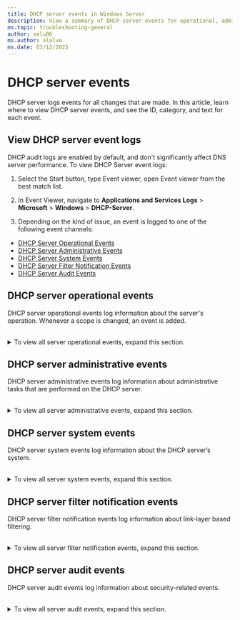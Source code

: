 ```yaml
---
title: DHCP server events in Windows Server
description: View a summary of DHCP server events for operational, administrative, system, filter, and audit events.
ms.topic: troubleshooting-general
author: xelu86
ms.author: alalve
ms.date: 03/12/2025
---
```


# DHCP server events

DHCP server logs events for all changes that are made. In this article, learn where to view DHCP server events, and see the ID, category, and text for each event.

## View DHCP server event logs

DHCP audit logs are enabled by default, and don't significantly affect DNS server performance. To view DHCP Server event logs:

1. Select the Start button, type Event viewer, open Event viewer from the best match list.

1. In Event Viewer, navigate to **Applications and Services Logs** > **Microsoft** > **Windows** > **DHCP-Server**.

1. Depending on the kind of issue, an event is logged to one of the following event channels:

- [DHCP Server Operational Events](#dhcp-server-operational-events)
- [DHCP Server Administrative Events](#dhcp-server-administrative-events)
- [DHCP Server System Events](#dhcp-server-system-events)
- [DHCP Server Filter Notification Events](#dhcp-server-filter-notification-events)
- [DHCP Server Audit Events](#dhcp-server-audit-events)

## DHCP server operational events

DHCP server operational events log information about the server's operation. Whenever a scope is changed, an event is added.

<br />
<details>
    <summary>To view all server operational events, expand this section.</summary>

| Event ID | Event category | Event text |
|----------|----------------|------------|
| 70       | DHCPv4.ScopeConfigured | Scope: %1 for IPv4 is Configured by %2. |
| 71       | DHCPv4.ScopeModified | Scope: %1 for IPv4 is Modified by %2. |
| 72       | DHCPv4.ScopeDeleted | Scope: %1 for IPv4 is Deleted by %2. |
| 73       | DHCPv4.ScopeActivated | Scope: %1 for IPv4 is Activated by %2. |
| 74       | DHCPv4.ScopeDeActivated | Scope: %1 for IPv4 is Deactivated by %2. |
| 75       | DHCPv4.ScopeLeaseUpdate | Scope: %1 for IPv4 is Updated with Lease Duration: %2 seconds by %3. The previous configured Lease Duration was: %4 seconds. |
| 76       | DHCPv4.ScopeOptionUpdate | Scope: %1 for IPv4 is Updated with Option Settings: %2 by %3 |
| 77       | DHCPv4.ScopeDNSEnable | Scope: %1 for IPv4 is Enabled for DNS Dynamic updates by %2. |
| 78       | DHCPv4.ScopeDNSDisable | Scope: %1 for IPv4 is Disabled for DNS Dynamic updates by %2. |
| 79       | DHCPv4.ScopeDNSUpdate_Req_by_Client | Scope: %1 for IPv4 is Updated with DNS Settings by %2: to dynamically update DNS A and PTR records on request by the DHCP Clients. |
| 80       | DHCPv4.ScopeDNSUpdate_Always | Scope: %1 for IPv4 is Updated with DNS Settings by %2: to always dynamically update DNS A and PTR records. |
| 81       | DHCPv4.ScopeDNSEnable_Discard | Scope: %1 for IPv4 is Enabled for DNS Settings by %2: to discard DNS A and PTR records when lease is deleted. |
| 82       | DHCPv4.ScopeDNSDisable_Discard | Scope: %1 for IPv4 is Disabled for DNS Settings by %2: to discard DNS A and PTR records when lease is deleted. |
| 83       | DHCPv4.ScopeDNSEnable_Update_Client_NoReq | Scope: %1 for IPv4 is Enabled for DNS Settings by %2: to dynamically update DNS A and PTR records for DHCP Clients that don't request updates. |
| 84       | DHCPv4.ScopeDNSDisable_Update_Client_NoReq | Scope: %1 for IPv4 is Disabled for DNS Settings by %2: to dynamically update DNS A and PTR records for DHCP Clients that don't request updates. |
| 85       | DHCPv4.ScopePBA_DeActivated | Policy based assignment has been disabled for scope %1. |
| 86       | DHCPv4.ScopePBA_Activated | Policy based assignment has been enabled for scope %1. |
| 87       | DHCPv4.ScopeDHCIDEnable | Name Protection setting is Enabled on Scope: %1 for IPv4 by %2. |
| 88       | DHCPv4.ScopeDHCIDDisable | Name Protection setting is Disabled on Scope: %1 for IPv4 by %2. |
| 89       | DHCPv4.ScopeSupportType | Scope: %1 for IPv4 is Updated with support type: %2 by %3. The previous configured state was: %4. |
| 90       | DHCPv4.ScopeNAPEnabled | NAP Enforcement is Enabled on Scope: %1 for IPv4 by %2. |
| 91       | DHCPv4.ScopeNAPDisabled | NAP Enforcement is Disabled on Scope: %1 for IPv4 by %2. |
| 92       | DHCPv4.ScopeNAPProfileConfigured | NAP Profile is configured on Scope: %1 for IPv4 with the following NAP Profile: %2 by %3. |
| 93       | DHCPv4.ScopeNAPProfileModified | NAP Profile is Updated on Scope: %1 for IPv4 with the following NAP Profile: %2 by %3. The previous configured NAP Profile was: %4. |
| 94       | DHCPv4.ScopeNAPProfileDeleted | The following NAP Profile: %1 is deleted on Scope: %2 by %3. |
| 95       | DHCPv4.MulticastScopeConfigured | Scope: %1 for Multicast IPv4 is Configured by %2. |
| 96       | DHCPv4.MulticastScopeDeleted | Scope: %1 for Multicast IPv4 is Deleted by %2. |
| 98       | DHCPv4.SuperScopeConfigured | SuperScope: %1 for IPv4 is Configured by %2. |
| 99       | DHCPv4.SuperScopeDeleted | SuperScope: %1 for IPv4 is Deleted by %2. |
| 100      | DHCPv4.SuperScopeActivated | Scope: %1 within SuperScope: %2 for IPv4 is Activated by %3. |
| 101      | DHCPv4.SuperScopeDeActivated | Scope: %1 within SuperScope: %2 for IPv4 is DeActivated by %3. |
| 102      | DHCPv4.SuperScopeDeleteTemp | Scope: %1 for IPv4 is Removed in Superscope: %2 by %3. However, the Scope exists outside the Superscope. |
| 103      | DHCPv4.SuperScopeDeletePerm | Scope: %1 for IPv4 is Deleted in Superscope: %2 as well as Deleted permanently by %3. |
| 105      | DHCPv4.ServerOptionUpdate | Server level option %1 for IPv4 has been updated by %2. |
| 106      | DHCPv4.ReservationConfigured | Reservation: %1 for IPv4 is Configured under Scope %2 by %3. |
| 107      | DHCPv4.ReservationDeleted | Reservation: %1 for IPv4 is Deleted under Scope %2 by %3. |
| 108      | DHCPv4.ReservationDNSEnable | Reservation: %1 for IPv4 under Scope: %2 is Enabled for DNS Dynamic updates by %3. |
| 109      | DHCPv4.ReservationDNSDisable | Reservation: %1 for IPv4 under Scope: %2 is Disabled for DNS Dynamic updates by %3. |
| 110      | DHCPv4.ReservationDNSUpdate_Req_by_Client | Reservation: %1 for IPv4 under Scope: %2 is Updated with DNS Settings by %3: to dynamically update DNS A and PTR records on request by the DHCP Clients. |
| 111      | DHCPv4.ReservationDNSUpdate_Always | Reservation: %1 for IPv4 under Scope: %2 is Updated with DNS Settings by %3: to always dynamically update DNS A and PTR records. |
| 112      | DHCPv4.ReservationDNSEnable_Discard | Reservation: %1 for IPv4 under Scope: %2 is Enabled for DNS Settings by %3: to discard DNS A and PTR records when lease is deleted. |
| 113      | DHCPv4.ReservationDNSDisable_Discard | Reservation: %1 for IPv4 under Scope: %2 is Disabled for DNS Settings by %3: to discard DNS A and PTR records when lease is deleted. |
| 114      | DHCPv4.ReservationDNSEnableUpdate_No_Req_by_Client | Reservation: %1 for IPv4 under Scope: %2 is Enabled for DNS Settings by %3: to dynamically update DNS A and PTR records for DHCP Clients that don't request updates. |
| 115      | DHCPv4.ReservationDNSDisableUpdate_No_Req_by_Client | Reservation: %1 for IPv4 under Scope: %2 is Disabled for DNS Settings by %3: to dynamically update DNS A and PTR records for DHCP Clients that don't request updates. |
| 116      | DHCPv4.ReservationOptionUpdate | Reservation: %1 for IPv4 under Scope: %2 is Updated with Option Setting: %3 by %4. |
| 117      | DHCPv4.ServerPBA_DeActivated | Policy based assignment has been disabled at server level. |
| 118      | DHCPv4.ServerPBA_Activated | Policy based assignment has been enabled at server level. |
| 119      | DHCPv4.ScopeExclusionAdded | Added exclusion IP Address range %1 in the Address Pool for IPv4 under Scope: %2 by %3. |
| 120      | DHCPv4.ScopeExclusionDeleted | Deleted exclusion IP Address range %1 in the Address Pool for IPv4 under Scope: %2 by %3. |
| 121      | DHCPv4.ScopeEnableAllow | Link Layer based filtering is Enabled in the allowlist of the IPv4 by %1 |
| 122      | DHCPv4.ScopeDisableAllow | Link Layer based filtering is Disabled in the allowlist of the IPv4 by %1 |
| 123      | DHCPv4.ScopeAllow_AddFilter | Filter for physical address: %1, hardware type: %3 added to the IPv4 allowlist by %2. |
| 124      | DHCPv4.ScopeAllow_DeleteFilter | Filter for physical address: %1, hardware type: %3 removed from the IPv4 allowlist by %2. |
| 125      | DHCPv4.ScopeEnableDeny | Link Layer based filtering is Enabled in the blocklist of the IPv4 by %1 |
| 126      | DHCPv4.ScopeDisableDeny | Link Layer based filtering is Disabled in the blocklist of the IPv4 by %1 |
| 127      | DHCPv4.ScopeDeny_AddFilter | Filter for physical address: %1, hardware type: %3 added to the IPv4 blocklist by %2. |
| 128      | DHCPv4.ScopeDeny_DeleteFilter | Filter for physical address: %1, hardware type: %3 removed from the IPv4 blocklist by %2. |
| 130      | DHCPv6.ScopeDeleted | Scope: %1 for IPv6 is Deleted by %2. |
| 131      | DHCPv6.ScopeActivated | Scope: %1 for IPv6 is Activated by %2. |
| 132      | DHCPv6.ScopeDeActivated | Scope: %1 for IPv6 is DeActivated by %2. |
| 133      | DHCPv6.ScopeLeasePreferredUpdate | Scope: %1 for IPv6 is Updated with Lease Preferred Lifetime: %2 by %3. The previous configured Lease Preferred Lifetime was: %4. |
| 134      | DHCPv6.ScopeLeaseValidUpdate | Scope: %1 for IPv6 is Updated with Lease Valid Lifetime: %2 by %3. The previous configured Lease Valid Lifetime was: %4. |
| 135      | DHCPv6.ScopeOptionUpdate | Scope: %1 for IPv6 is Updated with Option Setting: %2 by %3. |
| 136      | DHCPv6.ScopeDNSEnable | Scope: %1 for IPv6 is Enabled for DNS Dynamic updates by %2. |
| 137      | DHCPv6.ScopeDNSDisable | Scope: %1 for IPv6 is Disabled for DNS Dynamic updates by %2. |
| 138      | DHCPv6.ScopeDNSUpdate_Req_by_Client | Scope: %1 for IPv6 is Updated with DNS Settings by %2: to dynamically update DNS AAAA and PTR records on request by the DHCP Clients. |
| 139      | DHCPv6.ScopeDNSUpdate_Always | Scope: %1 for IPv6 is Updated with DNS Settings by %2: to always dynamically update DNS AAAA and PTR records. |
| 140      | DHCPv6.ScopeDNSEnable_Discard | Scope: %1 for IPv6 is Enabled for DNS Settings by %2: to discard DNS AAAA and PTR records when lease is deleted. |
| 141      | DHCPv6.ScopeDNSDisable_Discard | Scope: %1 for IPv6 is Disabled for DNS Settings by %2: to discard DNS AAAA and PTR records when lease is deleted. |
| 142      | DHCPv6.ScopeDHCIDEnable | Name Protection setting is Enabled on Scope: %1 for IPv6 by %2. |
| 143      | DHCPv6.ScopeDHCIDDisable | Name Protection setting is Disabled on Scope: %1 for IPv6 by %2. |
| 145      | DHCPv6.ReservationConfigured | Reservation: %1 for IPv6 is Configured under Scope %2 by %3. |
| 147      | DHCPv6.ReservationDeleted | Reservation: %1 for IPv6 is Deleted under Scope %2 by %3. |
| 148      | DHCPv6.ReservationDNSEnable | Reservation: %1 for IPv6 under Scope: %2 is Enabled for DNS Dynamic updates by %3. |
| 149      | DHCPv6.ReservationDNSDisable | Reservation: %1 for IPv6 under Scope: %2 is Disabled for DNS Dynamic updates by %3. |
| 150      | DHCPv6.ReservationDNSUpdate_Req_by_Client | Reservation: %1 for IPv6 under Scope: %2 is Updated with DNS Settings by %3: to dynamically update DNS AAAA and PTR records on request by the DHCP Clients. |
| 151      | DHCPv6.ReservationDNSUpdate_Always | Reservation: %1 for IPv6 under Scope: %2 is Updated with DNS Settings by %3: to always dynamically update DNS AAAA and PTR records. |
| 152      | DHCPv6.ReservationDNSEnable_Discard | Reservation: %1 for IPv6 under Scope: %2 is Enabled for DNS Settings by %3: to discard DNS AAAA and PTR records when lease is deleted. |
| 153      | DHCPv6.ReservationDNSDisable_Discard | Reservation: %1 for IPv6 under Scope: %2 is Disabled for DNS Settings by %3: to discard DNS AAAA and PTR records when lease is deleted. |
| 154      | DHCPv6.ReservationOptionUpdate | Reservation: %1 for IPv6 under Scope: %2 is Updated with Option Setting: %3 by %4. |
| 155      | DHCPv6.ScopeExclusionAdded | Added exclusion IP Address range %1 in the Address Pool for IPv6 under Scope: %2 by %3. |
| 156      | DHCPv6.ScopeExclusionDeleted | Deleted exclusion IP Address range %1 in the Address Pool for IPv6 under Scope: %2 by %3. |
| 157      | DHCPv6.ScopeModified | Scope: %1 for IPv6 is Modified by %2. |
| 158      | DHCPv6.ScopeStatelessEnabled | DHCPv6 Stateless client inventory has been enabled for the scope %1. |
| 159      | DHCPv6.ScopeStatelessDisabled | DHCPv6 Stateless client inventory has been disabled for the scope %1. |
| 160      | DHCPv6.ServerStatelessEnabled | DHCPv6 Stateless client inventory has been enabled for the server. |
| 161      | DHCPv6.ServerStatelessDisabled | DHCPv6 Stateless client inventory has been disabled for the server. |
| 162      | DHCPv6.ScopeStatelessPurgeInterval | Purge time interval for DHCPv6 stateless client inventory for scope %1 has been set to %2 hours. |
| 163      | DHCPv6.ServerStatelessPurgeInterval | Purge time interval for DHCPv6 stateless client inventory for server has been set to %1 hours. |
| 165      | DHCPv4.ScopeDNSDisable_DisablePtrUpdates | Scope: %1 for IPv4 is Disabled for DNS Settings by %2: to disable dynamic updates for DNS PTR records. |
| 166      | DHCPv6.ServerOptionUpdate | Server level option %1 for IPv6 has been updated by %2. |
| 20220    | DHCPv4.UpdateServerPolicyState | Policy %2 for server is %1. |
| 20221    | DHCPv4.UpdateScopePolicyState | Policy %2 for scope %3 is %1. |
| 20222    | DHCPv4.UpdateServerPolicyExpr | The conditions for server policy %3 have been set to %1. The conditions are grouped by logical operator %2. |
| 20223    | DHCPv4.UpdateScopePolicyExpr | The conditions for scope %4 policy %3 have been set to %1. The conditions are grouped by logical operator %2. |
| 20226    | DHCPv4.DeleteServerPolicy | Policy %1 was deleted from server. |
| 20227    | DHCPv4.DeleteScopePolicy | Policy %1 was deleted from scope %2. |
| 20228    | DHCPv4.SetScopePolicyRange | The IP address range from %1 was set for the scope %3 policy %2. |
| 20229    | DHCPv4.RemoveScopePolicyRange | The IP address range from %1 was removed from the scope %3 policy %2. |
| 20230    | DHCPv4.SetServerPolicyOption | The value %2 was set for the option %1 for the server policy %3. |
| 20231    | DHCPv4.SetScopePolicyOption | The value %2 was set for the option %1 for the scope %4 policy %3. |
| 20232    | DHCPv4.UnsetServerPolicyOption | The value %2 was removed from the option %1 for the server policy %3. |
| 20233    | DHCPv4.UnsetScopePolicyOption | The value %2 was removed from the option %1 for the scope %4 policy %3. |
| 20234    | DHCPv4.UpdateServerPolicyName | Server policy %2 has been renamed to %1. |
| 20235    | DHCPv4.UpdateScopePolicyName | Scope %3 policy %2 has been renamed to %1. |
| 20236    | DHCPv4.UpdateServerPolicyDescription | Description of server policy %2 was set to %1. |
| 20237    | DHCPv4.UpdateScopePolicyDescription | Description of scope %3 policy %2 was set to %1. |
| 20238    | DHCPv4.UpdateServerPolicyProcOrder | Processing order of server policy %3 was changed to %1 from %2. |
| 20239    | DHCPv4.UpdateScopePolicyProcOrder | Processing order of scope %4 policy %3 was changed to %1 from %2. |
| 20241    | DHCPv4.CreateFailoverRelationshipHotStandby | A failover relationship has been created between servers %1 and %2 with the following configuration parameters: name: %3, mode: hot standby, maximum client lead time: %4 seconds, reserve address percentage on standby server: %5, auto state switchover interval: %6 seconds, standby server: %7. |
| 20242    | DHCPv4.DeleteFailoverRelationship | Failover relationship %1 between %2 and %3 has been deleted. |
| 20243    | DHCPv4.AddScopeRelationship | Scope %1 has been added to the failover relationship %2 with server %3. |
| 20244    | DHCPv4.DeleteScopeRelationship | Scope %1 has been removed from the failover relationship %2 with server %3. |
| 20245    | DHCPv4.UpdateRelationshipParamMclt | The failover configuration parameter MCLT for failover relationship %1 with server %2 has been changed from %3 seconds to %4 seconds. |
| 20246    | DHCPv4.UpdateRelationshipParamAutoSwitchOverInterval | The failover configuration parameter auto switch over interval for failover relationship %1 with server %2 has been changed from %3 seconds to %4 seconds. |
| 20247    | DHCPv4.UpdateRelationshipParamPercentageHS | The failover configuration parameter reserve address percentage for failover relationship %1 with server %2 has been changed from %3 to %4. |
| 20248    | DHCPv4.UpdateRelationshipParamPercentageLB | The failover configuration parameter load balance percentage for failover relationship %1 with server %2 has been changed from %3 to %4 on this server. |
| 20249    | DHCPv4.UpdateRelationshipParamModeHStoLB | The failover configuration parameter mode for failover relationship %1 with server %2 has been changed from hot standby to load balance. |
| 20250    | DHCPv4.UpdateRelationshipParamModeLBtoHS | The failover configuration parameter mode for failover relationship %1 with server %2 has been changed from load balance to hot standby. |
| 20311    | DHCPv4.UpdateSharedSecret | The shared secret for failover relationship %2 with server %1 has been changed. |
| 20312    | DHCPv4.EnabledSharedSecret | Message authentication for failover relationship %2 with server %1 has been enabled. |
| 20313    | DHCPv4.DisabledSharedSecret | Message authentication for failover relationship %2 with server %1 has been disabled. |
| 20315    | DHCPv4.UpdateScopePolicyDNSSuffix | DNSSuffix of scope %3 policy %2 was set to %1. |
| 20316    | DHCPv4.UpdateServerPolicyDNSSuffix | DNSSuffix of server policy %2 was set to %1. |

</details>

## DHCP server administrative events

DHCP server administrative events log information about administrative tasks that are performed on the DHCP server.

<br />
<details>
    <summary>To view all server administrative events, expand this section.</summary>

| Event ID | Event category | Event text |
|----------|----------------|------------|
| 1000     | EVENT_SERVER_UNKNOWN_OPTION | The DHCP service received the unknown option %1, with a length of %2. The raw option data is given below. |
| 1001     | EVENT_SERVER_FAILED_REGISTER_SC | The DHCP service failed to register with Service Controller. The following error occurred: %n%1. |
| 1002     | EVENT_SERVER_INIT_DATA_FAILED | The DHCP service failed to initialize its global parameters. The following error occurred: %n%1 |
| 1003     | EVENT_SERVER_INIT_REGISTRY_FAILED | The DHCP service failed to initialize its registry parameters. The following error occurred: %n%1 |
| 1004     | EVENT_SERVER_INIT_DATABASE_FAILED | The DHCP service failed to initialize the database. The following error occurred: %n%1 |
| 1005     | EVENT_SERVER_INIT_WINSOCK_FAILED | The DHCP service failed to initialize Winsock startup. The following error occurred: %n%1 |
| 1006     | EVENT_SERVER_INIT_RPC_FAILED | The DHCP service failed to start as an RPC server. The following error occurred: %n%1 |
| 1007     | EVENT_SERVER_INIT_SOCK_FAILED | The DHCP service failed to initialize Winsock data. The following error occurred: %n%1 |
| 1008     | EVENT_SERVER_SHUTDOWN | The DHCP service is shutting down due to the following error: %n%1 |
| 1009     | EVENT_SERVER_CLIENT_CLEANUP | The DHCP service encountered the following error while cleaning up the pending client records: %n%1 |
| 1010     | EVENT_SERVER_DATABASE_CLEANUP | The DHCP service encountered the following error while cleaning up the database: %n%1 |
| 1011     | EVENT_SERVER_LEASE_NACK | The DHCP service issued a NACK (negative acknowledgment message) to the client, %2, for the address, %1. |
| 1012     | EVENT_SERVER_LEASE_DECLINED | The DHCP client, %2, declined the address %1. |
| 1013     | EVENT_SERVER_LEASE_RELEASE | The DHCP Client, %2, released the address %1. |
| 1016     | EVENT_SERVER_DATABASE_BACKUP | The DHCP service encountered the following error when backing up the database: %n%1 |
| 1017     | EVENT_SERVER_CONFIG_BACKUP | The DHCP service encountered the following error when backing up the registry configuration: %n%1 |
| 1018     | EVENT_SERVER_DATABASE_RESTORE_FAILED | The DHCP service failed to restore the database. The following error occurred: %n%1 |
| 1019     | EVENT_SERVER_CONFIG_RESTORE_FAILED | The DHCP service failed to restore the DHCP registry configuration. The following error occurred: %n%1 |
| 1020     | EVENT_SERVER_LOW_ADDRESS_WARNING | Scope, %1, is %2 percent full with only %3 IP addresses remaining. |
| 1021     | EVENT_SERVER_LOAD_JET_FAILED | The DHCP service couldn't load the JET database library successfully. |
| 1022     | EVENT_SERVER_JET_CONV_REQUIRED | The DHCP service couldn't use the database. If this service was started for the first time after the upgrade from NT 3.51 or earlier, you need to run the utility, upg351db.exe, on the DHCP database to convert it to the new JET database format. Restart the DHCP service after you have upgraded the database. |
| 1023     | EVENT_SERVER_JET_CONV_IN_PROGRESS | The DHCP service will now terminate because the existing database needs conversion to Windows 2000 format. The conversion via the jetconv process has initiated. Don't reboot or stop the jetconv process. The conversion may take up to 10 minutes depending on the size of the database. Terminate DHCP now by clicking OK. This is required for the database conversion to succeed. NOTE: The DHCP service will be restarted automatically when the conversion is completed. To check conversion status, look at the Application event log for the jetconv process. |
| 1024     | EVENT_SERVER_INIT_AND_READY | The DHCP service has initialized and is ready |
| 1025     | EVENT_SERVER_BOOT_FILE_TABLE | The DHCP service was unable to read the BOOTP file table from the registry. The DHCP service will be unable to respond to BOOTP requests that specify the boot file name. |
| 1026     | EVENT_SERVER_BOOT_FILE_NAME | The DHCP service was unable to read the global BOOTP file name from the registry. |
| 1027     | EVENT_SERVER_AUDIT_LOG_APPEND_FAILED | The audit log file can't be appended. |
| 1028     | EVENT_SERVER_INIT_AUDIT_LOG_FAILED | The DHCP service failed to initialize the audit log. The following error occurred: %n%1 |
| 1029     | EVENT_SERVER_PING_FAILED | The DHCP service was unable to ping for a new IP address. The address was leased to the client. |
| 1030     | EVENT_SERVER_MOVE_AUDIT_LOG_FAILED | The audit log file couldn't be backed up. The following error occurred: %n%1 |
| 1031     | EVENT_SERVER_CALLOUT_UNHANDLED_EXCEPTION | The installed server callout .dll file has caused an exception. The exception was: %n%1. The server has ignored this exception. All further exceptions will be ignored. |
| 1032     | EVENT_SERVER_CALLOUT_LOAD_EXCEPTION | The installed server callout .dll file has caused an exception. The exception was: %n%1. The server has ignored this exception and the .dll file couldn't be loaded. |
| 1033     | EVENT_SERVER_CALLOUT_LOAD_SUCCESS | The DHCP service has successfully loaded one or more callout DLLs. |
| 1034     | EVENT_SERVER_READ_ONLY_GROUP_ERROR | The DHCP service has failed to load one or more callout DLLs. The following error occurred: %n%1 |
| 1035     | EVENT_SERVER_READ_ONLY_GROUP_ERROR | The DHCP service was unable to create or look up the DHCP Users local group on this computer. The error code is in the data. |
| 1036     | EVENT_SERVER_ADMIN_GROUP_ERROR | The DHCP server was unable to create or look up the DHCP Administrators local group on this computer. The error code is in the data. |
| 1037     | EVENT_SERVER_CLEANUP_STARTED | The DHCP service has started to clean up the database. |
| 1038     | EVENT_SERVER_IPCLEANUP_FINISHED | The DHCP service has cleaned up the database for unicast IP addresses--%1 leases have been recovered and %2 records have been removed from the database. |
| 1039     | EVENT_SERVER_MCASTCLEANUP_FINISHED | The DHCP service has cleaned up the database for multicast IP addresses--%1 leases have expired (been marked for deletion) and %2 records have been removed from the database. |
| 1040     | EVENT_SERVER_DATABASE_RESTORE_SUCCEEDED | The DHCP service successfully restored the database. |
| 1041     | DHCP_ROGUE_EVENT_NO_NETWORK | The DHCP service isn't servicing any DHCPv4 clients because none of the active network interfaces have statically configured IPv4 addresses, or there are no active interfaces. |
| 1042     | DHCP_ROGUE_EVENT_UNAUTHORIZED_INFO | The DHCP/BINL service running on this machine has detected a server on the network. If the server doesn't belong to any domain, the domain is listed as empty. The IP address of the server is listed in parentheses. %1 |
| 1043     | DHCP_ROGUE_EVENT_STARTED | The DHCP/BINL service on the local machine has determined that it's authorized to start. It's servicing clients now. |
| 1044     | DHCP_ROGUE_EVENT_STARTED_DOMAIN | The DHCP/BINL service on the local machine, belonging to the Windows Administrative domain %2, has determined that it's authorized to start. It's servicing clients now. |
| 1045     | DHCP_ROGUE_EVENT_STOPPED | The DHCP/BINL service on the local machine has determined that it isn't authorized to start. It has stopped servicing clients. The following are some possible reasons for this: %n%tThis machine belongs to a workgroup and has encountered another DHCP Server (belonging to a Windows Administrative Domain) servicing the same network. %n%n%tAn unexpected network error occurred. |
| 1046     | DHCP_ROGUE_EVENT_STOPPED_DOMAIN | The DHCP/BINL service on the local machine, belonging to the Windows Administrative domain %2, has determined that it isn't authorized to start. It has stopped servicing clients. The following are some possible reasons for this: %n%tThis machine is part of a directory service enterprise and isn't authorized in the same domain. For more information, see the DHCP Service Management Tool. %n%n%tThis machine can't reach its directory service enterprise and it has encountered another DHCP service on the network belonging to a directory service enterprise on which the local machine isn't authorized. %n%n%tSome unexpected network error occurred. |
| 1047     | DHCP_ROGUE_EVENT_JUST_UPGRADED | The DHCP/BINL service on the local machine has determined that it's authorized to start. It's servicing clients now. %nThe DHCP/BINL service has determined that the machine was recently upgraded. If the machine is intended to belong to a directory service enterprise, the DHCP service must be authorized in the directory service for it to start servicing clients. (See help on DHCP Service Management Tool for authorizing the server). |
| 1048     | DHCP_ROGUE_EVENT_JUST_UPGRADED_DOMAIN | The DHCP/BINL Service on the local machine, belonging to Windows Domain %2, has determined that it's authorized to start. It's servicing clients now. It has determined that the computer was recently upgraded. It has also determined that either there's no directory service enterprise for the domain or that the computer isn't authorized in the directory service. All DHCP services that belong to a directory service enterprise should be authorized in the directory service to service clients. (See help on the DHCP Service Management Tool for authorizing a DHCP service in the directory service). |
| 1049     | DHCP_ROGUE_EVENT_CANT_FIND_DOMAIN | The DHCP/BINL service on the local machine encountered an error while trying to find the domain of the local machine. The error was: %3. |
| 1050     | DHCP_ROGUE_EVENT_NETWORK_FAILURE | The DHCP/BINL service on the local machine encountered a network error. The error was: %3. |
| 1051     | DHCP_ROGUE_EVENT_UNAUTHORIZED | The DHCP/BINL service has determined that it isn't authorized to service clients on this network for the Windows domain: %2. All DHCP services that belong to a directory service enterprise must be authorized in the directory service to service clients. (See help on the DHCP Service Management Tool for authorizing a DHCP server in the directory service). |
| 1052     | DHCP_ROGUE_EVENT_OTHER_SERVER | The DHCP/BINL service on this workgroup server has encountered another server with IP Address, %1, belonging to the domain %2. |
| 1053     | DHCP_ROGUE_EVENT_SAM_OTHER_SERVER | The DHCP/BINL service has encountered another server on this network with IP Address, %1, belonging to the domain: %2. |
| 1054     | DHCP_ROGUE_EVENT_SHUTDOWN | The DHCP/BINL service on this computer is shutting down. See the previous event log messages for reasons. |
| 1055     | DHCP_EVENT_DNS_REGPARAMS_FAILURE | The DHCP service was unable to impersonate the credentials necessary for DNS registrations: %n%1. The local system credentials are being used. |
| 1056     | DHCP_EVENT_NO_DNSCREDENTIALS_ON_DC | The DHCP service has detected that it's running on a DC and has no credentials configured for use with Dynamic DNS registrations initiated by the DHCP service. This isn't a recommended security configuration. Credentials for Dynamic DNS registrations may be configured using the command line, or via the DHCP Administrative tool. |
| 1057     | EVENT_SERVER_DATABASE_CONVERSION | The DHCP service was unable to convert the temporary database to ESE format: %n%1. |
| 1058     | EVENT_SERVER_INIT_CONFIG_FAILED | The DHCP service failed to initialize its configuration parameters. The following error occurred: %n%1 |
| 1059     | VENT_SERVER_COULDNT_SEE_DS | The DHCP service failed to see a directory server for authorization. |
| 1060     | EVENT_SERVER_AUDITLOG_PATH_NOT_ACCESSIBLE | The DHCP service was unable to access path specified for the audit log. |
| 1061     | EVENT_SERVER_BACKUP_PATH_NOT_ACCESSIBLE | The DHCP service was unable to access path specified for the database backups. |
| 1062     | EVENT_SERVER_DB_PATH_NOT_ACCESSIBLE | The DHCP service was unable to access path specified for the database |
| 1063     | EVENT_SERVER_SCOPE_FULL | There are no IP addresses available for lease in the scope or superscope %1. |
| 1064     | EVENT_SERVER_BOOTP_FULL | There are no IP addresses available for BOOTP clients in the scope or superscope %1. |
| 1065     | EVENT_SERVER_ORPHONED_ENTRIES_DELETED | There were some orphaned entries deleted in the configuration due to the deletion of a class or an option definition. Please recheck the server configuration. |
| 1144     | EVENT_SERVER_NEED_STATIC_IP | This computer has at least one dynamically assigned IP address. For reliable DHCP Server operation, you should use only static IP addresses. |
| 1338     | EVENT_SERVER_OFFER_QUEUE_FULL | The number of pending DHCPOFFER messages for delayed transmission to the client has exceeded the server's capacity of 1,000 pending messages. The DHCP server will drop all subsequent DHCPDISCOVER messages for which the DHCPOFFER message response needs to be delayed as per the server configuration. The DHCP server will continue to process DHCPDISCOVER messages for which the DHCPOFFER message responses don't need to be delayed. The DHCP server will resume processing all DHCPDISCOVER messages once the number of pending DHCPOFFER messages for delayed transmission to the client is below the server's capacity. |
| 1339     | EVENT_SERVER_OFFER_QUEUE_FUNCTIONAL | The number pending DHCPOFFER messages for delayed transmission to the client are now below the server's capacity of 1,000. The DHCP server will now resume processing all DHCPDISCOVER messages. |
| 1340     | EVENT_SERVER_DNSDHCID_FAIL | The DNS registration for DHCPv4 Client IP address %1, FQDN %2, and DHCID %3 has been denied as there's probably an existing client with same FQDN already registered with DNS. |
| 1341     | EVENT_SERVER_POLICY_RANGES_FULL | There are no IP addresses available for lease in IP address range(s) of the policy %1 in scope %2. |
| 1342     | EVENT_SERVER_RESIDUAL_RANGES_FULL | IP address range of scope %1 is out of IP addresses. |
| 1343     | EVENT_SERVER_POLICY_RANGES_LOW_ADDRESS_WARNING | Ip address range(s) for the scope %1 policy %2 is %3 percent full with only %4 IP addresses available. |
| 1344     | EVENT_SERVER_DNS_VALIDATION_FAILED | The DNS IP Address %1 isn't a valid DNS Server Address. |
| 1376     | EVENT_SERVER_RESIDUAL_RANGES_LOW_ADDRESS_WARNING | IP address range of scope %1 is %2 percent full with only %3 IP addresses available. |
| 1377     | EVENT_SERVER_SUPERSCOPE_LOW_ADDRESS_WARNING | SuperScope, %1, is %2 percent full with only %3 IP addresses remaining. This superscope has the following scopes %4 |
| 10000    | EVENT_DHCPV6_ADDERESS_NACKED | DHCPv6 confirmation has been declined because the address wasn't appropriate to the link or DHCPv6 renew request has a Zero lifetime for Client Address %1. |
| 10001    | EVENT_DHCPV6_REQUEST_RECEIVED_FOR_ADDRESSES_NOT_LEASED | Renew, rebind, or confirm received for IPv6 addresses %1 for which there are no active lease available. |
| 10002    | EVENT_DHCPV6_SERVER_UNKNOWN_OPTION | DHCPv6 service received the unknown option %1, with a length of %2. The raw option data is given below. |
| 10003    | EVENT_DHCPV6_SERVER_SCOPE_FULL | There are no IPv6 addresses available to lease in the scope serving the network with Prefix %1. |
| 10004    | EVENT_DHCPV6_SERVER_LEASE_DECLINED | The DHCPv6 client, %2, declined the address %1. |
| 10005    | EVENT_DHCPV6_SERVER_LOW_ADDRESS_WARNING | DHCPv6 Scope serving the network with prefix %1, is %2 percent full with only %3 IP addresses remaining. |
| 10006    | EVENT_DHCPV6_CLIENT_DELETE | A DHCPV6 client %1 has been deleted from DHCPV6 database. |
| 10007    | EVENT_DHCPV6_DROP_TIMEOUT | A DHCPV6 message that was in the queue for more than 30 seconds has been dropped because it's too old to process. |
| 10008    | EVENT_DHCPV6_DROP_INVALID | An invalid DHCPV6 message has been dropped. |
| 10009    | EVENT_DHCPV6_DROP_WRONG_SERVER | A DHCPV6 message that wasn't meant for this server has been dropped. |
| 10010    | EVENT_DHCPV6_DROP_UNICAST | DHCV6 message has been dropped because it was received on a Unicast address and unicast support is disabled on the server. |
| 10011    | EVENT_DHCPV6_SERVER_AUDIT_LOG_APPEND_FAILED | DHCPV6 audit log file can't be appended, Error Code returned %1. |
| 10012    | EVENT_DHCPV6_DROP_UNAUTH | A DHCPV6 message has been dropped because the server isn't authorized to process the message. |
| 10013    | EVENT_DHCPv6_SERVER_INIT_AUDIT_LOG_FAILED | The DHCPv6 service failed to initialize the audit log. The following error occurred: %n%1 |
| 10014    | EVENT_DHCPV6_SERVER_MOVE_AUDIT_LOG_FAILED | DHCPv6 audit log file couldn't be backed up. Error code %1 |
| 10015    | EVENT_DHCPV6_SERVER_AUDITLOG_PATH_NOT_ACCESSIBLE | The DHCPv6 service was unable to access path specified for the audit log. |
| 10016    | EVENT_DHCPV6_SERVER_INIT_WINSOCK_FAILED | The DHCPv6 service failed to initialize Winsock startup. The following error occurred %1. |
| 10017    | EVENT_DHCPV6_NO_DNSCREDENTIALS_ON_DC | The DHCPv6 service has detected that it's running on a DC and has no credentials configured for use with Dynamic DNS registrations initiated by the DHCPv6 service. This isn't a recommended security configuration. |
| 10018    | EVENT_DHCPV6_SERVER_INTERFACE_NOTIFICATION | The DHCPv6 Server failed to receive a notification of interface list changes. Some of the interfaces won't be enabled in the DHCPv6 service. |
| 10019    | EVENT_DHCPV6_SERVER_INIT_CONFIG_FAILED | The DHCPv6 service failed to initialize its configuration parameters. The following error occurred: %n%1. |
| 10020    | EVENT_DHCPV6_SERVER_NEED_STATIC_IP | This computer has at least one dynamically assigned IPv6 address. For reliable DHCPv6 server operation, you should use only static IPv6 addresses. |
| 10021    | EVENT_DHCPV6_SERVER_INIT_DATABASE_FAILED | DHCPv6 service failed to initialize the database. The following error occurred: %n%1. |
| 10022    | EVENT_DHCPV6_SERVER_INIT_AND_READY | The DHCPv6 service has initialized and is ready to serve. |
| 10023    | EVENT_DHCPV6_PORT_UNAVAILABLE | DHCPv6 Server is unable to bind to UDP port number %1 as it's used by another application. This port must be made available to DHCPv6 Server to start servicing the clients. |
| 10024    | ERROR_LAST_DHCPV6_SERVER_ERROR | ERROR_LAST_DHCPV6_SERVER_ERROR |
| 10025    | EVENT_DHCPV6_DNSDHCID_FAIL | The DNS registration for DHCPv6 Client IPv6 address %1, FQDN %2 and DHCID %3 have been denied as there's probably an existing client with same FQDN already registered with DNS. |
| 20090    | EVENT_DHCP_PORT_UNAVAILABLE | DHCP Server is unable to bind to UDP port number %1 as it's used by another application. This port must be made available to DHCP Server to start servicing the clients. |
| 20098    | EVENT_FILTER_EMPTY_ALLOW_LIST | No DHCP clients are being served, as the allowlist is empty and the server was configured to provide DHCP services, to clients whose hardware addresses are present in the allowlist. |
| 20251    | DHCPv4.ChangeFailoverRelationState | The failover state of server: %1 for failover relationship: %2 changed from: %3 to %4. |
| 20252    | DHCPv4.ChangeFailoverRelationStateError | The failover state of server: %1 for failover relationship: %2 changed from: %3 to %4. |
| 20253    | DHCPv4.FailoverServerTimeSync | The server detected that it's out of time synchronization with partner server: %1 for failover relationship: %2. The time is out of sync by: %3 seconds. |
| 20254    | DHCPv4.FailoverCommUp | Server has established contact with failover partner server %1 for relationship %2. |
| 20255    | DHCPv4.FailoverCommDown | Server has lost contact with failover partner server %1 for relationship %2. |
| 20256    | DHCPv4.AuthFailedBndUpdMsgDigestFailedToCompare | Failover protocol message BINDING-UPDATE from server %1 for failover relationship %2 was rejected because message digest failed to compare. |
| 20257    | DHCPv4.AuthFailedBndUpdMsgDigestNotConfigured | Failover protocol message BINDING-UPDATE from server %1 for failover relationship %2 was rejected because message digest wasn't configured. |
| 20258    | DHCPv4.AuthFailedBndUpdMsgDigestNotPresent | Failover protocol message BINDING-UPDATE from server %1 for failover relationship %2 is rejected because message digest wasn't present. |
| 20259    | DHCPv4.ChangeFailoverRelationStateNoPrevState | The failover state of server: %1 for failover relationship: %2 changed to: %3. |
| 20260    | DHCPv4.ChangeFailoverRelationStateErrorNoPrevState | The failover state of server: %1 for failover relationship: %2 changed to: %3. |
| 20261    | DHCPv4.AuthFailedBndAckMsgDigestFailedToCompare | Failover protocol message BINDING-ACK from server %1 for failover relationship %2 was rejected because message digest failed to compare. |
| 20262    | DHCPv4.AuthFailedBndAckMsgDigestNotConfigured | Failover protocol message BINDING-ACK from server %1 for failover relationship %2 was rejected because message digest wasn't configured. |
| 20263    | DHCPv4.AuthFailedBndAckMsgDigestNotPresent | Failover protocol message BINDING-ACK from server %1 for failover relationship %2 is rejected because message digest wasn't present. |
| 20264    | DHCPv4.AuthFailedConnectMsgDigestFailedToCompare | Failover protocol message CONNECT from server %1 for failover relationship %2 was rejected because message digest failed to compare. |
| 20265    | DHCPv4.AuthFailedConnectMsgDigestNotConfigured | Failover protocol message CONNECT from server %1 for failover relationship %2 was rejected because message digest wasn't configured. |
| 20266    | DHCPv4.AuthFailedConnectMsgDigestNotPresent | Failover protocol message CONNECT from server %1 for failover relationship %2 is rejected because message digest wasn't present. |
| 20267    | DHCPv4.AuthFailedConnectAckMsgDigestFailedToCompare | Failover protocol message CONNECTACK from server %1 for failover relationship %2 was rejected because message digest failed to compare. |
| 20268    | DHCPv4.AuthFailedConnectAckMsgDigestNotConfigured | Failover protocol message CONNECTACK from server %1 for failover relationship %2 was rejected because message digest wasn't configured. |
| 20269    | DHCPv4.AuthFailedConnectAckMsgDigestNotPresent | Failover protocol message CONNECTACK from server %1 for failover relationship %2 is rejected because message digest wasn't present. |
| 20270    | DHCPv4.AuthFailedUpdReqAllMsgDigestFailedToCompare | Failover protocol message UPDREQALL from server %1 for failover relationship %2 was rejected because message digest failed to compare. |
| 20271    | DHCPv4.AuthFailedUpdReqAllMsgDigestNotConfigured | Failover protocol message UPDREQALL from server %1 for failover relationship %2 was rejected because message digest wasn't configured. |
| 20272    | DHCPv4.AuthFailedUpdReqAllMsgDigestNotPresent | Failover protocol message UPDREQALL from server %1 for failover relationship %2 is rejected because message digest wasn't present. |
| 20273    | DHCPv4.AuthFailedUpdDoneMsgDigestFailedToCompare | Failover protocol message UPDDONE from server %1 for failover relationship %2 was rejected because message digest failed to compare. |
| 20274    | DHCPv4.AuthFailedUpdDoneMsgDigestNotConfigured | Failover protocol message UPDDONE from server %1 for failover relationship %2 was rejected because message digest wasn't configured. |
| 20275    | DHCPv4.AuthFailedUpdDoneMsgDigestNotPresent | Failover protocol message UPDDONE from server %1 for failover relationship %2 is rejected because message digest wasn't present. |
| 20276    | DHCPv4.AuthFailedUpdReqMsgDigestFailedToCompare | Failover protocol message UPDREQ from server %1 for failover relationship %2 was rejected because message digest failed to compare. |
| 20277    | DHCPv4.AuthFailedUpdReqMsgDigestNotConfigured | Failover protocol message UPDREQ from server %1 for failover relationship %2 was rejected because message digest wasn't configured. |
| 20278    | DHCPv4.AuthFailedUpdReqMsgDigestNotPresent | Failover protocol message UPDREQ from server %1 for failover relationship %2 is rejected because message digest wasn't present. |
| 20279    | DHCPv4.AuthFailedStateMsgDigestFailedToCompare | Failover protocol message STATE from server %1 for failover relationship %2 was rejected because message digest failed to compare. |
| 20280    | DHCPv4.AuthFailedStateMsgDigestNotConfigured | Failover protocol message STATE from server %1 for failover relationship %2 was rejected because message digest wasn't configured. |
| 20281    | DHCPv4.AuthFailedStateMsgDigestNotPresent | Failover protocol message STATE from server %1 for failover relationship %2 is rejected because message digest wasn't present. |
| 20282    | DHCPv4.AuthFailedContactMsgDigestFailedToCompare | Failover protocol message CONTACT from server %1 for failover relationship %2 was rejected because message digest failed to compare. |
| 20283    | DHCPv4.AuthFailedContactMsgDigestNotConfigured | Failover protocol message CONTACT from server %1 for failover relationship %2 was rejected because message digest wasn't configured. |
| 20284    | DHCPv4.AuthFailedContactMsgDigestNotPresent | Failover protocol message CONTACT from server %1 for failover relationship %2 is rejected because message digest wasn't present. |
| 20285    | DHCPv4.InvalidAlgorithmProvider | An invalid cryptographic algorithm %1 was specified for failover message authentication in FailoverCryptoAlgorithm under registry key HKEY_LOCAL_MACHINE\SYSTEM\CurrentControlSet\Services\DHCPServer\Parameters\Failover. The operation is halted. |
| 20286    | DHCPv4.FailoverClientLeaseDropped | BINDING UPDATE message for IP address %1 couldn't be replicated to the partner server %2 of failover relation %3 as the internal BINDING UPDATE queue is full. |
| 20287    | DHCPv4.ClientRequestDropped | DHCP client request from %1 was dropped since the applicable IP address ranges in scope/superscope %2 are out of available IP addresses. This could be because of IP address ranges of a policy being out of available IP addresses. |
| 20291    | DHCPv4.SendBndAckMessageRejectReason | A BINDING-ACK message with transaction ID: %1 was sent for IP address: %2 with reject reason: (%3) to partner server: %4 for failover relationship: %5. |
| 20292    | DHCPv4.RecvBndAckMessageRejectReason | A BINDING-ACK message with transaction ID: %1 was received for IP address: %2 with reject reason: (%3) from partner server: %4 for failover relationship: %5. |

</details>

## DHCP server system events

DHCP server system events log information about the DHCP server’s system.

<br />
<details>
    <summary>To view all server system events, expand this section.</summary>

| Event ID | Event category | Event text |
|----------|----------------|------------|
| 20035    | EVENT_SERVER_INTERFACE_NOTIFICATION | %1 %3 |
| 20058    | DHCPv4HA.BndUpd | %1 %3 |
| 20059    | DHCPv4HA.BndAck | %1 %3 |
| 20060    | DHCPv4HA.Connect | %1 %3 |
| 20061    | DHCPv4HA.ConnectAck | %1 %3 |
| 20062    | DHCPv4HA.UpdReqAll | %1 %3 |
| 20063    | DHCPv4HA.UpdDone | %1 %3 |
| 20064    | DHCPv4HA.UpdReq | %1 %3 |
| 20065    | DHCPv4HA.State | %1 %3 |
| 20066    | DHCPv4HA.Contact | %1 %3 |
| 20067    | DHCPv4HA.Disconnect | %1 %3 |
| 20068    | DHCPv4HA.ScavengerStart | Scavenger started. |
| 20069    | DHCPv4HA.ScavengerEnd | Scavenger ended. |
| 20161    | DHCPv4HA.AddrAllocationTriggered | Address allocation triggered for the failover relationship %1. |
| 20163    | DHCPv4Stateless.ScavengerEnd | Scavenger finished purging stateless entries. |
| 20164    | DHCPv4HA.TotalLeasesDeleted | The total leases deleted in scavenger are %1 |
| 20165    | DHCPv4HA.FailoverScopeDeleted | Scope %1 which was part of failover relationship %2 wasn't found in DHCP server database. Please restore the DHCP server database. |

</details>

## DHCP server filter notification events

DHCP server filter notification events log information about link-layer based filtering.

<br />
<details>
    <summary>To view all server filter notification events, expand this section.</summary>

| Event ID | Event category | Event text |
|----------|----------------|------------|
| 20096    | EVENT_FILTER_DENIED_IN_DENY_LIST | DHCP Services denied to machine with hardware address %1, hardware type %4, and FQDN/Hostname %2 because it matched entry %3 in the blocklist. |
| 20097    | EVENT_FILTER_DENIED_NOT_IN_ALLOW_LIST | DHCP Services denied to machine with hardware address %1, hardware type %3, and FQDN/Hostname %2 because it didn't match any entry in the allowlist. |
| 20099    | EVENT_FILTER_DENIED_IN_DENY_LIST_UNSPECIFIED | DHCP Services denied to machine with hardware address %1, hardware type %4, and unspecified FQDN/Hostname%2 because it matched entry %3 in the blocklist. |
| 20100    | EVENT_FILTER_DENIED_NOT_IN_ALLOW_LIST_UNSPECIFIED | DHCP Services denied to machine with hardware address %1, hardware type %3, and unspecified FQDN/Hostname%2 because it didn't match any entry in the allowlist. |

</details>

## DHCP server audit events

DHCP server audit events log information about security-related events.

<br />
<details>
    <summary>To view all server audit events, expand this section.</summary>

| Event ID | Event category | Event text |
|----------|----------------|------------|
| 20289    | DHCPv4.SendBndUpdMessage | A BINDING-UPDATE message with transaction ID: %1 was sent for IP address: %2 with binding status: %3 to partner server: %4 for failover relationship: %5. |
| 20290    | DHCPv4.RecvBndUpdMessage | A BINDING-UPDATE message with transaction ID: %1 was received for IP address: %2 with binding status: %3 from partner server: %4 for failover relationship: %5. |
| 20293    | DHCPv4.SendUpdReqMessage | A UPDREQ message with transaction ID: %1 was sent to partner server: %2 for failover relationship: %3. |
| 20294    | DHCPv4.RecvUpdReqMessage | A UPDREQ message with transaction ID: %1 was received from partner server: %2 for failover relationship: %3. |
| 20295    | DHCPv4.SendUpdDoneMessage | A UPDDONE message with transaction ID: %1 was sent to partner server: %2 for failover relationship: %3. |
| 20296    | DHCPv4.RecvUpdDoneMessage | A UPDDONE message with transaction ID: %1 was received from partner server: %2 for failover relationship: %3. |
| 20297    | DHCPv4.SendUpdReqAllMessage | A UPDREQALL message with transaction ID: %1 was sent to partner server: %2 for failover relationship: %3. |
| 20298    | DHCPv4.RecvUpdReqAllMessage | A UPDREQALL message with transaction ID: %1 was received from partner server: %2 for failover relationship: %3. |
| 20299    | DHCPv4.SendContactMessage | A CONTACT message with transaction ID: %1 was sent to partner server: %2 for failover relationship: %3. |
| 20300    | DHCPv4.RecvContactMessage | A CONTACT message with transaction ID: %1 was received from partner server: %2 for failover relationship: %3. |
| 20301    | DHCPv4.SendConnectMessage | A CONNECT message with transaction ID: %1 was sent to partner server: %2 for failover relationship: %3. |
| 20302    | DHCPv4.RecvConnectMessage | A CONNECT message with transaction ID: %1 was received from partner server: %2 for failover relationship: %3. |
| 20303    | DHCPv4.SendStateMessage | A STATE message with transaction ID: %1 was sent to partner server: %2 for failover relationship %3 with state: %4 and start time of state: %5. |
| 20304    | DHCPv4.RecvStateMessage | A STATE message with transaction ID: %1 was received from partner server: %2 for failover relationship %3 with state: %4 and start time of state %5. |
| 20305    | DHCPv4.SendConnectAckMessage | A CONNECTACK message with transaction ID %1 was sent to partner server: %2 for failover relationship: %3. |
| 20306    | DHCPv4.RecvConnectAckMessage | A CONNECTACK message with transaction ID %1 was received from partner server: %2 for failover relationship: %3. |
| 20307    | DHCPv4.SendBndAckMessageNoRejectReason | A BINDING-ACK message with transaction ID: %1 was sent for IP address: %2 to partner server: %3 for failover relationship: %4. |
| 20308    | DHCPv4.RecvBndAckMessageNoRejectReason | A BINDING-ACK message with transaction ID: %1 was received for IP address: %2 from partner server: %3 for failover relationship: %4. |
| 20309    | DHCPv4.SendConnectAckMessageRejectReason | A CONNECTACK message with transaction ID %1 was sent to partner server: %2 for failover relationship: %3 with reject reason: %4. |
| 20310    | DHCPv4.RecvConnectAckMessageRejectReason | A CONNECTACK message with transaction ID %1 was received from partner server: %2 for failover relationship: %3 with reject reason: %4. |

</details>

